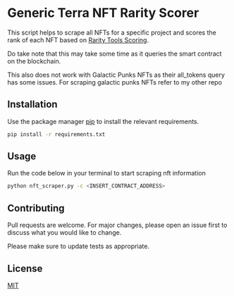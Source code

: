 # Generic Terra NFT Rarity Scorer

This script helps to scrape all NFTs for a specific project and scores the rank of each NFT based on [Rarity Tools Scoring](https://raritytools.medium.com/ranking-rarity-understanding-rarity-calculation-methods-86ceaeb9b98c).

Do take note that this may take some time as it queries the smart contract on the blockchain.

This also does not work with Galactic Punks NFTs as their all_tokens query has some issues. For scraping galactic punks NFTs refer to my other repo

## Installation

Use the package manager [pip](https://pip.pypa.io/en/stable/) to install the relevant requirements.

```bash
pip install -r requirements.txt
```

## Usage

Run the code below in your terminal to start scraping nft information
```bash
python nft_scraper.py -c <INSERT_CONTRACT_ADDRESS>
```

## Contributing
Pull requests are welcome. For major changes, please open an issue first to discuss what you would like to change.

Please make sure to update tests as appropriate.

## License
[MIT](https://choosealicense.com/licenses/mit/)
